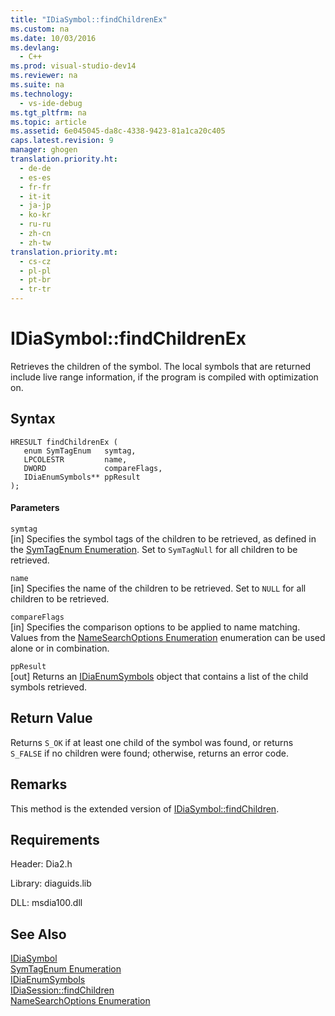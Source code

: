 ```yaml
---
title: "IDiaSymbol::findChildrenEx"
ms.custom: na
ms.date: 10/03/2016
ms.devlang: 
  - C++
ms.prod: visual-studio-dev14
ms.reviewer: na
ms.suite: na
ms.technology: 
  - vs-ide-debug
ms.tgt_pltfrm: na
ms.topic: article
ms.assetid: 6e045045-da8c-4338-9423-81a1ca20c405
caps.latest.revision: 9
manager: ghogen
translation.priority.ht: 
  - de-de
  - es-es
  - fr-fr
  - it-it
  - ja-jp
  - ko-kr
  - ru-ru
  - zh-cn
  - zh-tw
translation.priority.mt: 
  - cs-cz
  - pl-pl
  - pt-br
  - tr-tr
---
```

# IDiaSymbol::findChildrenEx
Retrieves the children of the symbol. The local symbols that are returned include live range information, if the program is compiled with optimization on.  
  
## Syntax  
  
```cpp#  
HRESULT findChildrenEx (   
   enum SymTagEnum   symtag,  
   LPCOLESTR         name,  
   DWORD             compareFlags,  
   IDiaEnumSymbols** ppResult  
);  
```  
  
#### Parameters  
 `symtag`  
 [in] Specifies the symbol tags of the children to be retrieved, as defined in the [SymTagEnum Enumeration](../VS_debugger/SymTagEnum.md). Set to `SymTagNull` for all children to be retrieved.  
  
 `name`  
 [in] Specifies the name of the children to be retrieved. Set to `NULL` for all children to be retrieved.  
  
 `compareFlags`  
 [in] Specifies the comparison options to be applied to name matching. Values from the [NameSearchOptions Enumeration](../VS_debugger/NameSearchOptions.md) enumeration can be used alone or in combination.  
  
 `ppResult`  
 [out] Returns an [IDiaEnumSymbols](../VS_debugger/IDiaEnumSymbols.md) object that contains a list of the child symbols retrieved.  
  
## Return Value  
 Returns `S_OK` if at least one child of the symbol was found, or returns `S_FALSE` if no children were found; otherwise, returns an error code.  
  
## Remarks  
 This method is the extended version of [IDiaSymbol::findChildren](../VS_debugger/IDiaSymbol--findChildren.md).  
  
## Requirements  
 Header: Dia2.h  
  
 Library: diaguids.lib  
  
 DLL: msdia100.dll  
  
## See Also  
 [IDiaSymbol](../VS_debugger/IDiaSymbol.md)   
 [SymTagEnum Enumeration](../VS_debugger/SymTagEnum.md)   
 [IDiaEnumSymbols](../VS_debugger/IDiaEnumSymbols.md)   
 [IDiaSession::findChildren](../VS_debugger/IDiaSession--findChildren.md)   
 [NameSearchOptions Enumeration](../VS_debugger/NameSearchOptions.md)